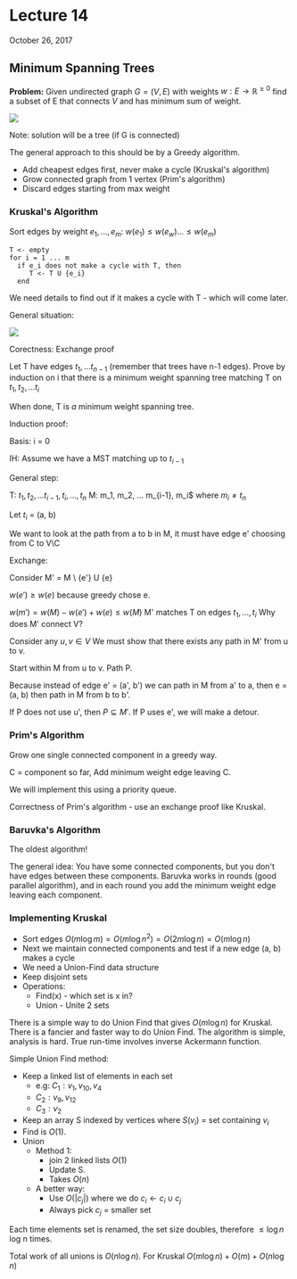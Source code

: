 # Lecture 14

October 26, 2017

## Minimum Spanning Trees

**Problem:** Given undirected graph $G = (V, E)$ with weights $w: E \rightarrow \mathbb{R}^{\geq 0}$ find a subset of E that connects $V$ and has minimum sum of weight.

![](https://i.imgur.com/zA2EQfX.png)

Note: solution will be a tree (if G is connected)

The general approach to this should be by a Greedy algorithm.
* Add cheapest edges first, never make a cycle (Kruskal's algorithm)
* Grow connected graph from 1 vertex (Prim's algorithm)
* Discard edges starting from max weight

### Kruskal's Algorithm

Sort edges by weight $e_1,..., e_m$: $w(e_1) \leq w(e_w) ... \leq w(e_m)$

```
T <- empty
for i = 1 ... m
  if e_i does not make a cycle with T, then
     T <- T U {e_i}
  end
```

We need details to find out if it makes a cycle with T - which will come later.

General situation:

![](https://i.imgur.com/FRQnRwy.png)

Corectness: Exchange proof

Let T have edges $t_1, ... t_{n-1}$ (remember that trees have n-1 edges). Prove by induction on i that there is a minimum weight spanning tree matching T on $t_1, t_2, ... t_i$

When done, T is *a* minimum weight spanning tree.

Induction proof:

Basis: i = 0

IH: Assume we have a MST matching up to $t_{i-1}$

General step:

T: $t_1, t_2, ... t_{i-1}, t_i, ... , t_n$
M: m_1, m_2, ... m_{i-1}, m_i$ where $m_i \neq t_n$

Let $t_i$ = (a, b)

We want to look at the path from a to b in M, it must have edge e' choosing from C to V\C

Exchange:

Consider M' = M \ {e'} U {e}

$w(e') \geq w(e)$ because greedy chose e.

$w(m') = w(M) - w(e') + w(e) \leq w(M)$ M' matches T on edges $t_1, ..., t_i$ Why does M' connect V?

Consider any $u, v \in V$ We must show that there exists any path in M' from u to v.

Start within M from u to v. Path P.

Because instead of edge e' = (a', b') we can path in M from a' to a, then e = (a, b) then path in M from b to b'.

If P does not use u', then $P \subseteq M'$. If P uses e', we will make a detour.

### Prim's Algorithm

Grow one single connected component in a greedy way.

C = component so far, Add minimum weight edge leaving C.

We will implement this using a priority queue.

Correctness of Prim's algorithm - use an exchange proof like Kruskal.

### Baruvka's Algorithm

The oldest algorithm!

The general idea: You have some connected components, but you don't have edges between these components. Baruvka works in rounds (good parallel algorithm), and in each round you add the minimum weight edge leaving each component.

### Implementing Kruskal

* Sort edges $O(m \log m) = O(m \log n^2) = O(2m \log n) = O(m \log n)$ 
* Next we maintain connected components and test if a new edge (a, b) makes a cycle
* We need a Union-Find data structure
* Keep disjoint sets
* Operations: 
	* Find(x) - which set is x in?
	* Union - Unite 2 sets

There is a simple way to do Union Find that gives $O(m \log n)$ for Kruskal. There is a fancier and faster way to do Union Find. The algorithm is simple, analysis is hard. True run-time involves inverse Ackermann function.

Simple Union Find method:
* Keep a linked list of elements in each set
	* e.g: $C_1: v_1, v_10, v_4$
	* $C_2: v_9, v_12$
	* $C_3: v_2$
* Keep an array S indexed by vertices where $S(v_i)$ = set containing $v_i$
* Find is $O(1)$.
* Union 
	* Method 1:
		* join 2 linked lists $O(1)$
		* Update S.
		* Takes $O(n)$
	* A better way:
		* Use $O(|c_j|)$ where we do $c_i \leftarrow c_i \cup c_j$
		* Always pick $c_j$ = smaller set

Each time elements set is renamed, the set size doubles, therefore $\leq \log n$ log n times.

Total work of all unions is $O(n \log n)$. For Kruskal $O(m \log n) + O(m) + O(n \log n)$